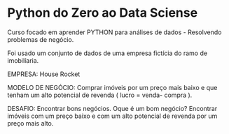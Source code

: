 # Python do Zero ao Data Sciense
Curso focado em aprender PYTHON para análises de dados - Resolvendo problemas de negócio.

Foi usado um conjunto de dados de uma empresa fictícia do ramo de imobilíaria.

EMPRESA: House Rocket

MODELO DE NEGÓCIO: Comprar imóveis por um preço mais baixo e que tenham um alto potencial de revenda ( lucro = venda- compra ).

DESAFIO: Encontrar bons negócios. Oque é um bom negócio? Encontrar imóveis com um preço baixo e com um alto potencial de revenda por um preço mais alto.

